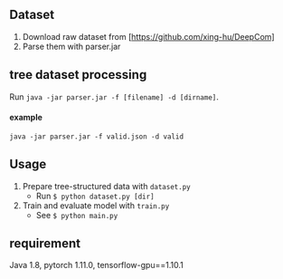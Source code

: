 ## Dataset

1. Download raw dataset from [https://github.com/xing-hu/DeepCom]
2. Parse them with parser.jar



## tree dataset processing
Run `java -jar parser.jar -f [filename] -d [dirname]`.

#### example
`java -jar parser.jar -f valid.json -d valid`


## Usage
1. Prepare tree-structured data with `dataset.py`
    - Run `$ python dataset.py [dir]`
2. Train and evaluate model with `train.py`
    - See `$ python main.py`

## requirement
Java 1.8,
pytorch 1.11.0,
tensorflow-gpu==1.10.1
